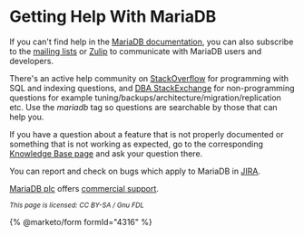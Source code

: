 # Getting Help With MariaDB

If you can't find help in the [MariaDB documentation](../../../../../kb/en/mariadb-documentation/), you can also subscribe to the [mailing lists](../../../../faq/support-questions/broken-reference/) or [Zulip](https://mariadb.zulipchat.com) to communicate with MariaDB users and developers.

There's an active help community on [StackOverflow](https://stackoverflow.com/) for programming with SQL and indexing questions, and [DBA StackExchange](https://dba.stackexchange.com/) for non-programming questions for example tuning/backups/architecture/migration/replication etc. Use the _mariadb_ tag so questions are searchable by those that can help you.

If you have a question about a feature that is not properly documented or something that is not working as expected, go to the corresponding [Knowledge Base page](../../../../../kb/en/mariadb/) and ask your question there.

You can report and check on bugs which apply to MariaDB in [JIRA](../../../../development-articles/general-info/tools/jira.md).

[MariaDB plc](https://mariadb.com) offers [commercial support](https://mariadb.com/services/mariadb-mysql-subscription-services).

<sub>_This page is licensed: CC BY-SA / Gnu FDL_</sub>

{% @marketo/form formId="4316" %}
